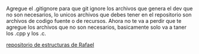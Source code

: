 Agregue el .gitignore para que git ignore los archivos que genera el dev que no son necesarios, lo unicos archivos que debes tener en el repositorio son archivos de codigo fuente o de recursos. Ahora no te va a perdir que te agregue los archivos que no son necesarios, basicamente solo va a taner los .cpp y los .c.

[repositorio de estructuras de Rafael](https://github.com/Rafaelsalass/dataStructure)
